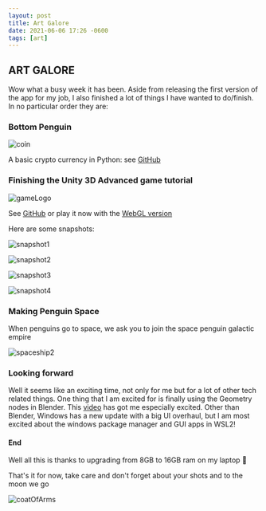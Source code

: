 ```yaml
---
layout: post
title: Art Galore
date: 2021-06-06 17:26 -0600
tags: [art]
---
```


## ART GALORE

Wow what a busy week it has been. Aside from releasing the first version of the app for my job, I also finished a lot of things I have wanted to do/finish. In no particular order they are:

### Bottom Penguin

![coin](../assets/img/art/coin.png)

A basic crypto currency in Python: see [GitHub](https://github.com/Zeyu-Li/bottom-penguin)

### Finishing the Unity 3D Advanced game tutorial

![gameLogo](../assets/img/art/gameLogo.png)

See [GitHub](https://github.com/Zeyu-Li/Unity-Advanced-3D-Tutorial) or play it now with the [WebGL version](https://andrewli.itch.io/unity-advanced-tutorial)

Here are some snapshots:

![snapshot1](https://raw.githubusercontent.com/Zeyu-Li/Unity-Advanced-3D-Tutorial/master/img/screenshot1.png)

![snapshot2](https://raw.githubusercontent.com/Zeyu-Li/Unity-Advanced-3D-Tutorial/master/img/screenshot2.png)

![snapshot3](https://raw.githubusercontent.com/Zeyu-Li/Unity-Advanced-3D-Tutorial/master/img/screenshot3.png)

![snapshot4](https://raw.githubusercontent.com/Zeyu-Li/Unity-Advanced-3D-Tutorial/master/img/screenshot4.png)

### Making Penguin Space

When penguins go to space, we ask you to join the space penguin galactic empire

![spaceship2](../assets/img/art/spaceship2.png)

### Looking forward

Well it seems like an exciting time, not only for me but for a lot of other tech related things. One thing that I am excited for is finally using the Geometry nodes in Blender. This [video](https://www.youtube.com/watch?v=E2wVTGzSwpg) has got me especially excited. Other than Blender, Windows has a new update with a big UI overhaul, but I am most excited about the windows package manager and GUI apps in WSL2!



#### End

Well all this is thanks to upgrading from 8GB to 16GB ram on my laptop 🥳

That's it for now, take care and don't forget about your shots and to the moon we go

![coatOfArms](../assets/img/art/coatOfArms.png)


